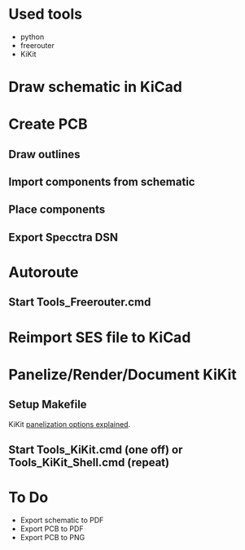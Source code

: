 
# Used tools
* python
* freerouter
* KiKit


# Draw schematic in KiCad
# Create PCB
## Draw outlines
## Import components from schematic
## Place components
## Export Specctra DSN
 
# Autoroute
 
## Start Tools_Freerouter.cmd

# Reimport SES file to KiCad

# Panelize/Render/Document KiKit
## Setup Makefile

KiKit [panelization options explained](https://github.com/yaqwsx/KiKit/blob/master/doc/examples.md).

## Start Tools_KiKit.cmd (one off) or Tools_KiKit_Shell.cmd (repeat)

# To Do

* Export schematic to PDF
* Export PCB to PDF
* Export PCB to PNG
